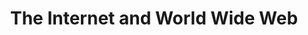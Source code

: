 ---
title: The Internet and World Wide Web
ready: false
tags: []
nqf: ncit
unit_standards: [115391]
---